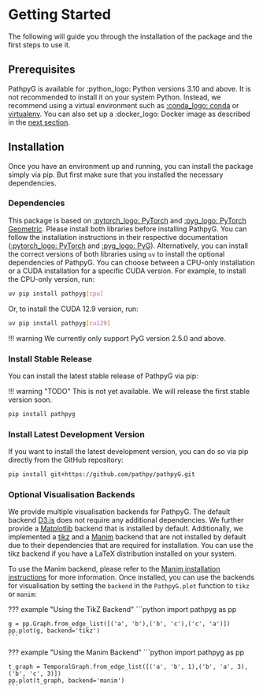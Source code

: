 # Getting Started

The following will guide you through the installation of the package and the first steps to use it.

## Prerequisites

PathpyG is available for :python_logo: Python versions 3.10 and above. It is not recommended to install it on your system Python. Instead, we recommend using a virtual environment such as [:conda_logo: conda](https://docs.conda.io/en/latest/) or [virtualenv](https://virtualenv.pypa.io/en/latest/). You can also set up a :docker_logo: Docker image as described in the [next section](docker_installation.md).

## Installation

Once you have an environment up and running, you can install the package simply via pip. But first make sure that you installed the necessary dependencies.

### Dependencies

This package is based on [:pytorch_logo: PyTorch](https://pytorch.org/) and [:pyg_logo: PyTorch Geometric](https://pytorch-geometric.readthedocs.io/). Please install both libraries before installing PathpyG. You can follow the installation instructions in their respective documentation ([:pytorch_logo: PyTorch](https://pytorch.org/get-started/locally/) and [:pyg_logo: PyG](https://pytorch-geometric.readthedocs.io/en/stable/install/installation.html)). Alternatively, you can install the correct versions of both libraries using `uv` to install the optional dependencies of PathpyG. You can choose between a CPU-only installation or a CUDA installation for a specific CUDA version. For example, to install the CPU-only version, run:

```bash
uv pip install pathpyg[cpu]
```
Or, to install the CUDA 12.9 version, run:

```bash
uv pip install pathpyg[cu129]
```

!!! warning
    We currently only support PyG version 2.5.0 and above.

### Install Stable Release

You can install the latest stable release of PathpyG via pip:

!!! warning "TODO"
    This is not yet available. We will release the first stable version soon.

```bash
pip install pathpyg
```

### Install Latest Development Version

If you want to install the latest development version, you can do so via pip directly from the GitHub repository:

```bash
pip install git+https://github.com/pathpy/pathpyG.git
```

### Optional Visualisation Backends

We provide multiple visualisation backends for PathpyG. The default backend [D3.js](https://d3js.org/) does not require any additional dependencies. We further provide a [Matplotlib](https://matplotlib.org/) backend that is installed by default. Additionally, we implemented a [tikz](https://tikz.dev/) and a [Manim](https://www.manim.community/) backend that are not installed by default due to their dependencies that are required for installation. You can use the tikz backend if you have a LaTeX distribution installed on your system. 

To use the Manim backend, please refer to the [Manim installation instructions](https://docs.manim.community/en/stable/installation/uv.html) for more information. Once installed, you can use the backends for visualisation by setting the `backend` in the `PathpyG.plot` function to `tikz` or `manim`:

??? example "Using the TikZ Backend"
    ```python
    import pathpyg as pp

    g = pp.Graph.from_edge_list([('a', 'b'),('b', 'c'),('c', 'a')])
    pp.plot(g, backend='tikz')
    ```

??? example "Using the Manim Backend"
    ```python
    import pathpyg as pp

    t_graph = TemporalGraph.from_edge_list([('a', 'b', 1),('b', 'a', 3), ('b', 'c', 3)])
    pp.plot(t_graph, backend='manim')
    ```
